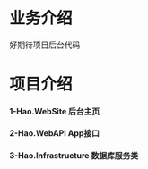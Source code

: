 # 业务介绍
好期待项目后台代码


# 项目介绍
####  1-Hao.WebSite 后台主页
####  2-Hao.WebAPI  App接口
####  3-Hao.Infrastructure 数据库服务类

